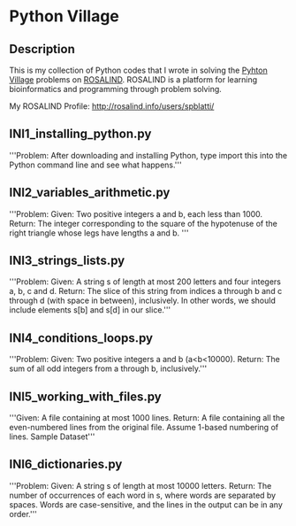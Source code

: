 # Python Village
## Description ##
This is my collection of Python codes that I wrote in solving the [Pyhton Village](http://rosalind.info/problems/list-view/?location=python-village) problems on [ROSALIND](http://rosalind.info/). ROSALIND is a platform for learning bioinformatics and programming through problem solving. 

My ROSALIND Profile: http://rosalind.info/users/spblatti/
## INI1_installing_python.py
'''Problem: After downloading and installing Python, type import this into the Python command line and see what happens.'''
## INI2_variables_arithmetic.py
'''Problem: Given: Two positive integers a and b, each less than 1000.
Return: The integer corresponding to the square of the hypotenuse of the right triangle whose legs have lengths a
and b.
'''
## INI3_strings_lists.py
'''Problem: Given: A string s of length at most 200 letters and four integers a, b, c and d.
Return: The slice of this string from indices a
through b and c through d (with space in between), inclusively. In other words, we should include elements s[b] and s[d]
in our slice.'''
## INI4_conditions_loops.py
'''Problem: Given: Two positive integers a and b (a<b<10000).
Return: The sum of all odd integers from a
through b, inclusively.'''
## INI5_working_with_files.py
'''Given: A file containing at most 1000 lines.
Return: A file containing all the even-numbered lines from the original file. Assume 1-based numbering of lines.
Sample Dataset'''
## INI6_dictionaries.py
'''Problem: Given: A string s of length at most 10000 letters. Return: The number of occurrences of each word in s, where words are separated by spaces. Words are case-sensitive, and the lines in the output can be in any order.'''
